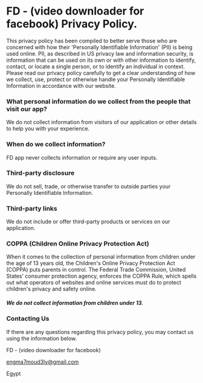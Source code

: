 # FD - (video downloader for facebook) Privacy Policy.
This privacy policy has been compiled to better serve those who are concerned with how their 'Personally Identifiable Information' (PII) is being used online. PII, as described in US privacy law and information security, is information that can be used on its own or with other information to identify, contact, or locate a single person, or to identify an individual in context. Please read our privacy policy carefully to get a clear understanding of how we collect, use, protect or otherwise handle your Personally Identifiable Information in accordance with our website.

### What personal information do we collect from the people that visit our app?

We do not collect information from visitors of our application
or other details to help you with your experience.

### When do we collect information?

FD app never collects information or require any user inputs.

### Third-party disclosure

We do not sell, trade, or otherwise transfer to outside parties your Personally Identifiable Information.

### Third-party links

We do not include or offer third-party products or services on our application.


### COPPA (Children Online Privacy Protection Act)

When it comes to the collection of personal information from children under the age of 13 years old, the Children's Online Privacy Protection Act (COPPA) puts parents in control.
The Federal Trade Commission, United States' consumer protection agency, enforces the COPPA Rule, which spells out what operators of websites and online services must do to protect children's privacy and safety online.

##### We do not collect information from children under 13.

### Contacting Us

If there are any questions regarding this privacy policy, you may contact us using the information below.


FD - (video downloader for facebook)

engma7moud3ly@gmail.com

Egypt
